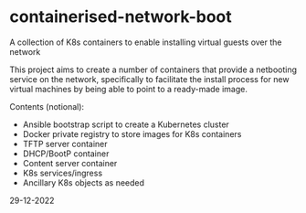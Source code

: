 # containerised-network-boot
A collection of K8s containers to enable installing virtual guests over the network

This project aims to create a number of containers that provide a netbooting service on the network, specifically to facilitate the install process for new virtual machines by being able to point to a ready-made image.

Contents (notional):
- Ansible bootstrap script to create a Kubernetes cluster
- Docker private registry to store images for K8s containers
- TFTP server container
- DHCP/BootP container
- Content server container
- K8s services/ingress
- Ancillary K8s objects as needed

29-12-2022
